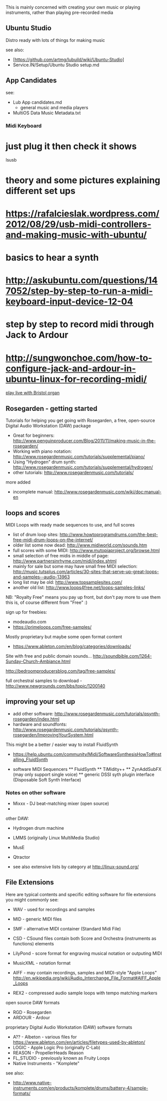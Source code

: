
This is mainly concerned with creating your own music or playing instruments, 
rather than playing pre-recorded media


## Ubuntu Studio ##

Distro ready with lots of things for making music

see also:

* [https://github.com/artmg/lubuild/wiki/Ubuntu-Studio]
* Service.IN/Setup/Ubuntu Studio setup.md


## App Candidates ##

see:

* Lub App candidates.md
    * general music and media players
* MultiOS Data Music Metadata.txt



### Midi Keyboard ###

# just plug it then check it shows
lsusb

# theory and some pictures explaining different set ups
# https://rafalcieslak.wordpress.com/2012/08/29/usb-midi-controllers-and-making-music-with-ubuntu/

# basics to hear a synth
# http://askubuntu.com/questions/147052/step-by-step-to-run-a-midi-keyboard-input-device-12-04

# step by step to record midi through Jack to Ardour
# http://sungwonchoe.com/how-to-configure-jack-and-ardour-in-ubuntu-linux-for-recording-midi/

[play live with Bristol organ](http://zenit.senecac.on.ca/wiki/index.php/Performing_Live_with_Jack,Qsynth,_and_Bristol_Organ)



## Rosegarden - getting started 

Tutorials for helping you get going with Rosegarden, 
a free, open-source Digital Audio Workstation (DAW) package

* Great for beginners: http://www.penguinproducer.com/Blog/2011/11/making-music-in-the-rosegarden/
* Working with piano notation: http://www.rosegardenmusic.com/tutorials/supplemental/piano/
* Using "Hydrogen" drum synth: http://www.rosegardenmusic.com/tutorials/supplemental/hydrogen/
* other tutorials: http://www.rosegardenmusic.com/tutorials/

more added
* incomplete manual: http://www.rosegardenmusic.com/wiki/doc:manual-en


## loops and scores 

MIDI Loops with ready made sequences to use, and full scores

* list of drum loop sites: http://www.howtoprogramdrums.com/the-best-free-midi-drum-loops-on-the-internet/
* older list some now dead: http://www.midiworld.com/sounds.htm
* full scores with some MIDI: http://www.mutopiaproject.org/browse.html
* small selection of free midis in middle of page: http://www.partnersinrhyme.com/midi/index.shtml
* mainly for sale but some may have small free MIDI selection: http://music.tutsplus.com/articles/30-sites-that-serve-up-great-loops-and-samples--audio-13963
* long list may be old: http://www.topsamplesites.com/
* another old list: http://www.loops4free.net/loops-samples-links/

NB: "Royalty Free" means you pay up front, but don't pay more to use them
this is, of course different from "Free" :)

sign up for freebies:
* modeaudio.com
* https://primeloops.com/free-samples/

Mostly proprietary but maybe some open format content
* https://www.ableton.com/en/blog/categories/downloads/

Site with free and public domain sounds...
http://soundbible.com/1264-Sunday-Church-Ambiance.html

http://bedroomproducersblog.com/tag/free-samples/

full orchestral samples to download - http://www.newgrounds.com/bbs/topic/1200140


## improving your set up 

* add other software: http://www.rosegardenmusic.com/tutorials/qsynth-rosegarden/index.html
* hardware and soundfonts: http://www.rosegardenmusic.com/tutorials/qsynth-rosegarden/ImprovingYourSystem.html

This might be a better / easier way to install FluidSynth
* https://help.ubuntu.com/community/Midi/SoftwareSynthesisHowTo#Installing_FluidSynth

* software MIDI Sequencers
** FluidSynth
** TiMidity++
** ZynAddSubFX (may only support single voice)
** generic DSSI syth plugin interface (Disposable Soft Synth Interface)

### Notes on other software 

* Mixxx - DJ beat-matching mixer (open source)
* 

other DAW:
* Hydrogen drum machine
* LMMS (originally Linux MultiMedia Studio)
* MusE
* Qtractor


* see also extensive lists by category at http://linux-sound.org/


## File Extensions

Here are typical contents and specific editing software for file extensions you might commonly see:

* WAV - used for recordings and samples

* MID - generic MIDI files
* SMF - alternative MIDI container (Standard Midi File)

* CSD - CSound files contain both Score and Orchestra (instruments as functions) elements
* LilyPond - score format for engraving musical notation or outputing MIDI
* MusicXML - notation format

* AIFF - may contain recordings, samples and MIDI-style "Apple Loops" http://en.wikipedia.org/wiki/Audio_Interchange_File_Format#AIFF_Apple_Loops
* REX2 - compressed audio sample loops with tempo matching markers

open source DAW formats
* RGD - Rosegarden
* ARDOUR - Ardour

proprietary Digital Audio Workstation (DAW) software formats
* A?? - Albeton - various files for https://www.ableton.com/en/articles/filetypes-used-by-ableton/
* LOGIC - Apple Logic Pro (originally C-Lab)
* REASON - PropellerHeads Reason 
* FL_STUDIO - previously known as Fruity Loops
* Native Instruments - "Komplete" 

see also:
* http://www.native-instruments.com/en/products/komplete/drums/battery-4/sample-formats/

